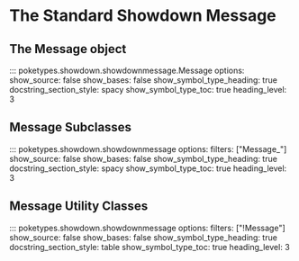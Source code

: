 # The Standard Showdown Message

## The Message object

::: poketypes.showdown.showdownmessage.Message
    options:
        show_source: false
        show_bases: false
        show_symbol_type_heading: true
        docstring_section_style: spacy
        show_symbol_type_toc: true
        heading_level: 3

## Message Subclasses

::: poketypes.showdown.showdownmessage
    options:
        filters: ["Message_"]
        show_source: false
        show_bases: false
        show_symbol_type_heading: true
        docstring_section_style: spacy
        show_symbol_type_toc: true
        heading_level: 3

## Message Utility Classes
::: poketypes.showdown.showdownmessage
    options:
        filters: ["!Message"]
        show_source: false
        show_bases: false
        show_symbol_type_heading: true
        docstring_section_style: table
        show_symbol_type_toc: true
        heading_level: 3